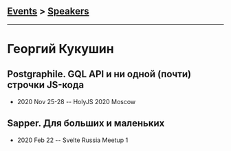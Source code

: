 ## [Events](../README.md) > [Speakers](../speakers.md)
---

# Георгий Кукушин

## Postgraphile. GQL API и ни одной (почти) строчки JS-кода
- 2020 Nov 25-28 -- HolyJS 2020 Moscow    
## Sapper. Для больших и маленьких
- 2020 Feb 22 -- Svelte Russia Meetup 1    
